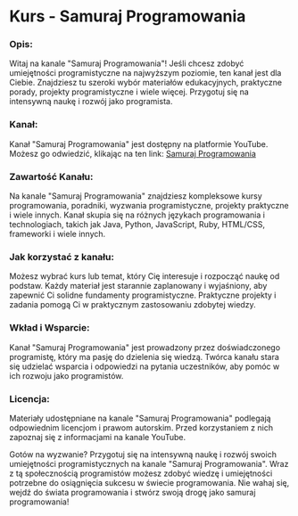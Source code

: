# **Kurs - Samuraj Programowania**

### **Opis:**
Witaj na kanale "Samuraj Programowania"! Jeśli chcesz zdobyć umiejętności programistyczne na najwyższym poziomie, ten kanał jest dla Ciebie. Znajdziesz tu szeroki wybór materiałów edukacyjnych, praktyczne porady, projekty programistyczne i wiele więcej. Przygotuj się na intensywną naukę i rozwój jako programista.

### **Kanał:**
Kanał "Samuraj Programowania" jest dostępny na platformie YouTube. Możesz go odwiedzić, klikając na ten link: [Samuraj Programowania](https://www.youtube.com/watch?v=wa8fZP6IBuU&list=PLTs20Q-BTEMMJHb4GWFT34PAWxYyzndIY)

### **Zawartość Kanału:**
Na kanale "Samuraj Programowania" znajdziesz kompleksowe kursy programowania, poradniki, wyzwania programistyczne, projekty praktyczne i wiele innych. Kanał skupia się na różnych językach programowania i technologiach, takich jak Java, Python, JavaScript, Ruby, HTML/CSS, frameworki i wiele innych.

### **Jak korzystać z kanału:**
Możesz wybrać kurs lub temat, który Cię interesuje i rozpocząć naukę od podstaw. Każdy materiał jest starannie zaplanowany i wyjaśniony, aby zapewnić Ci solidne fundamenty programistyczne. Praktyczne projekty i zadania pomogą Ci w praktycznym zastosowaniu zdobytej wiedzy.

### **Wkład i Wsparcie:**
Kanał "Samuraj Programowania" jest prowadzony przez doświadczonego programistę, który ma pasję do dzielenia się wiedzą. Twórca kanału stara się udzielać wsparcia i odpowiedzi na pytania uczestników, aby pomóc w ich rozwoju jako programistów.

### **Licencja:**
Materiały udostępniane na kanale "Samuraj Programowania" podlegają odpowiednim licencjom i prawom autorskim. Przed korzystaniem z nich zapoznaj się z informacjami na kanale YouTube.

Gotów na wyzwanie?
Przygotuj się na intensywną naukę i rozwój swoich umiejętności programistycznych na kanale "Samuraj Programowania". Wraz z tą społecznością programistów możesz zdobyć wiedzę i umiejętności potrzebne do osiągnięcia sukcesu w świecie programowania. Nie wahaj się, wejdź do świata programowania i stwórz swoją drogę jako samuraj programowania!
